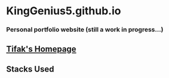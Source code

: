 # KingGenius5.github.io

### Personal portfolio website (still a work in progress...)

## [Tifak's Homepage](https://kinggenius5.github.io/)

## Stacks Used

